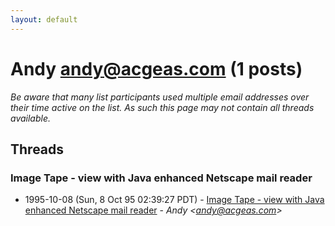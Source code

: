 ```yaml
---
layout: default
---
```


# Andy <andy@acgeas.com> (1 posts)

_Be aware that many list participants used multiple email addresses over their time active on the list. As such this page may not contain all threads available._

## Threads

### Image Tape - view with Java enhanced Netscape mail reader
+ 1995-10-08 (Sun, 8 Oct 95 02:39:27 PDT) - [Image Tape - view with Java enhanced Netscape mail reader](/archive/1995/10/6aa4b9409498230380f624a523dd2353ff5b643e329d3585dcb3dc608a6c1092) - _Andy \<andy@acgeas.com\>_

